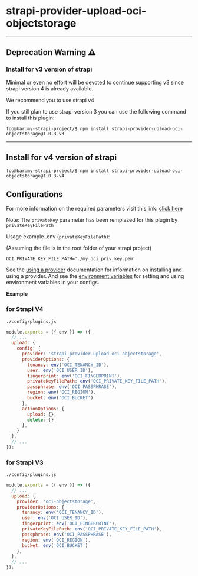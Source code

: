 # strapi-provider-upload-oci-objectstorage

---

## Deprecation Warning :warning:
### Install for v3 version of strapi

Minimal or even no effort will be devoted to continue supporting v3 since strapi version 4 is already available.

We recommend you to use strapi v4

If you still plan to use strapi version 3 you can use the following command to install this plugin:
```console
foo@bar:my-strapi-project/$ npm install strapi-provider-upload-oci-objectstorage@1.0.3-v3
```

---

## Install for v4 version of strapi
```console
foo@bar:my-strapi-project/$ npm install strapi-provider-upload-oci-objectstorage@1.0.3-v4
```

## Configurations

For more information on the required parameters visit this link:
[click here](https://docs.oracle.com/en-us/iaas/tools/typescript/2.37.0/classes/_common_lib_auth_auth_.simpleauthenticationdetailsprovider.html#constructor)


Note:
The `privateKey` parameter
has been remplazed  for this plugin by `privateKeyFilePath`

Usage example .env (`privateKeyFilePath`):

(Assuming the file is in the root folder of your strapi project)
```
OCI_PRIVATE_KEY_FILE_PATH='./my_oci_priv_key.pem'
```


See the [using a provider](https://strapi.io/documentation/developer-docs/latest/development/plugins/upload.html#using-a-provider) documentation for information on installing and using a provider. And see the [environment variables](https://strapi.io/documentation/developer-docs/latest/setup-deployment-guides/configurations.html#environment-variables) for setting and using environment variables in your configs.


**Example**

### for Strapi V4

`./config/plugins.js`

```js
module.exports = ({ env }) => ({
  // ...
  upload: {
    config: {
      provider: 'strapi-provider-upload-oci-objectstorage',
      providerOptions: {
        tenancy: env('OCI_TENANCY_ID'),
        user: env('OCI_USER_ID'),
        fingerprint: env('OCI_FINGERPRINT'),
        privateKeyFilePath: env('OCI_PRIVATE_KEY_FILE_PATH'),
        passphrase: env('OCI_PASSPHRASE'),
        region: env('OCI_REGION'),
        bucket: env('OCI_BUCKET')
      },
      actionOptions: {
        upload: {},
        delete: {}
      },
    }
  },
  // ...
});
```

### for Strapi V3

`./config/plugins.js`

```js
module.exports = ({ env }) => ({
  // ...
  upload: {
    provider: 'oci-objectstorage',
    providerOptions: {
      tenancy: env('OCI_TENANCY_ID'),
      user: env('OCI_USER_ID'),
      fingerprint: env('OCI_FINGERPRINT'),
      privateKeyFilePath: env('OCI_PRIVATE_KEY_FILE_PATH'),
      passphrase: env('OCI_PASSPHRASE'),
      region: env('OCI_REGION'),
      bucket: env('OCI_BUCKET')
    },
  },
  // ...
});
```